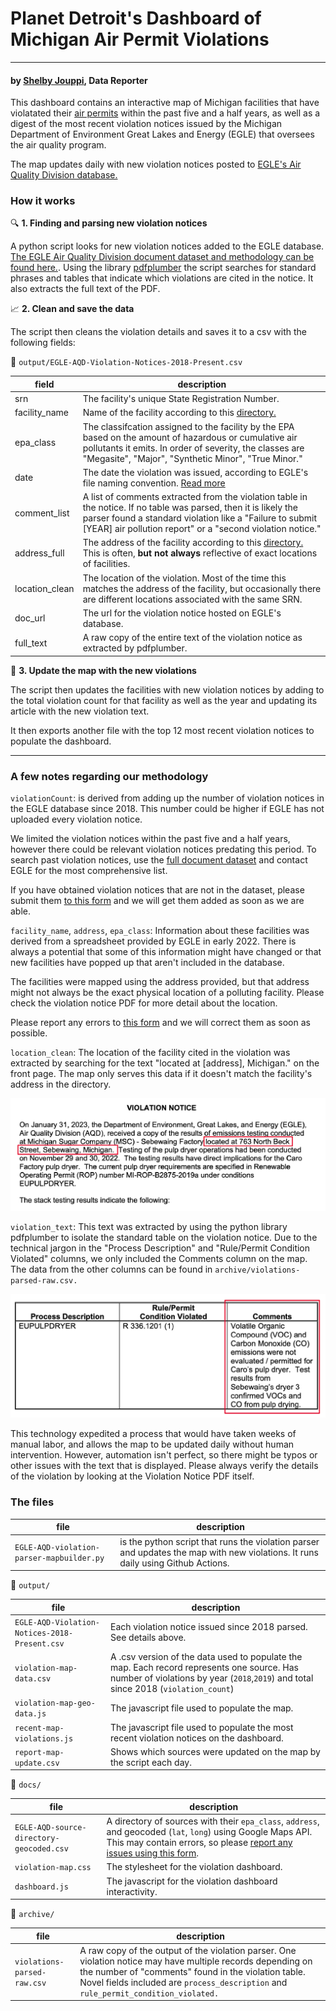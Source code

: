 # Planet Detroit's Dashboard of Michigan Air Permit Violations
----
#### by [Shelby Jouppi](https://www.shelbyjouppi.com), Data Reporter
This dashboard contains an interactive map of Michigan facilities that have violatated their [air permits](https://www.epa.gov/sites/default/files/2013-09/documents/cmspolicy.pdf) within the past five and a half years, as well as a digest of the most recent violation notices issued by the Michigan Department of Environment Great Lakes and Energy (EGLE) that oversees the air quality program.

The map updates daily with new violation notices posted to [EGLE's Air Quality Division database.](https://www.egle.state.mi.us/aps/downloads/srn/)

### How it works
🔍 **1. Finding and parsing new violation notices** 

A python script looks for new violation notices added to the EGLE database. [The EGLE Air Quality Division document dataset and methodology can be found here.](https://www.shelbyjouppi.com/egle-air-database). Using the library [pdfplumber](https://github.com/jsvine/pdfplumber) the script searches for standard phrases and tables that indicate which violations are cited in the notice. It also extracts the full text of the PDF.

:chart_with_upwards_trend: **2. Clean and save the data**

The script then cleans the violation details and saves it to a csv with the following fields:

📁 `output/EGLE-AQD-Violation-Notices-2018-Present.csv`

| field    | description |
| -------- | ------- |
| srn  | The facility's unique State Registration Number. |
| facility_name | Name of the facility according to this [directory.](https://www.deq.state.mi.us/aps/downloads/SRN/Sources_By_ZIP.pdf) |
| epa_class | The classifcation assigned to the facility by the EPA based on the amount of hazardous or cumulative air pollutants it emits. In order of severity, the classes are "Megasite", "Major", "Synthetic Minor", "True Minor." |
| date | The date the violation was issued, according to EGLE's file naming convention. [Read more](https://shelbyjouppi.com/egle-air-database/)|
| comment_list | A list of comments extracted from the violation table in the notice. If no table was parsed, then it is likely the parser found a standard violation like a "Failure to submit [YEAR] air pollution report" or a "second violation notice." |
| address_full | The address of the facility according to this [directory.](https://www.deq.state.mi.us/aps/downloads/SRN/Sources_By_ZIP.pdf) This is often, **but not always** reflective of exact locations of facilities. |
| location_clean | The location of the violation. Most of the time this matches the address of the facility, but occasionally there are different locations associated with the same SRN.|
| doc_url | The url for the violation notice hosted on EGLE's database. |
| full_text | A raw copy of the entire text of the violation notice as extracted by pdfplumber. |

:round_pushpin: **3. Update the map with the new violations**

The script then updates the facilities with new violation notices by adding to the total violation count for that facility as well as the year and updating its article with the new violation text.

It then exports another file with the top 12 most recent violation notices to populate the dashboard.

------

### A few notes regarding our methodology

`violationCount`: is derived from adding up the number of violation notices in the EGLE database since 2018. This number could be higher if EGLE has not uploaded every violation notice.

We limited the violation notices within the past five and a half years, however there could be relevant violation notices predating this period. To search past violation notices, use the [full document dataset](https://www.shelbyjouppi.com/egle-air-database) and contact EGLE for the most comprehensive list.

If you have obtained violation notices that are not in the dataset, please submit them [to this form](https://forms.gle/Km4YamzdXB9aZpvV8) and we will get them added as soon as we are able.

`facility_name`, `address`, `epa_class`: Information about these facilities was derived from a spreadsheet provided by EGLE in early 2022. There is always a potential that some of this information might have changed or that new facilities have popped up that aren't included in the database.

The facilities were mapped using the address provided, but that address might not always be the exact physical location of a polluting facility. Please check the violation notice PDF for more detail about the location.

Please report any errors to [this form](https://forms.gle/Km4YamzdXB9aZpvV8) and we will correct them as soon as possible.

`location_clean`: The location of the facility cited in the violation was extracted by searching for the text "located at [address], Michigan." on the front page. The map only serves this data if it doesn't match the facility's address in the directory.

![Screenshot of a violation notice with the location cited in the document highlighted.](img/violation-notice-examples-01.png)

`violation_text`: This text was extracted by using the python library pdfplumber to isolate the standard table on the violation notice. Due to the technical jargon in the "Process Description" and "Rule/Permit Condition Violated" columns, we only included the Comments column on the map. The data from the other columns can be found in `archive/violations-parsed-raw.csv.`

![Screenshot of a standard violation table within the violation notice, with the Comments column highlighted.](img/violation-notice-examples-02.png)

This technology expedited a process that would have taken weeks of manual labor, and allows the map to be updated daily without human intervention. However, automation isn't perfect, so there might be typos or other issues with the text that is displayed. Please always verify the details of the violation by looking at the Violation Notice PDF itself.

### The files
| file    | description |
| -------- | ------- |
| `EGLE-AQD-violation-parser-mapbuilder.py` | is the python script that runs the violation parser and updates the map with new violations. It runs daily using Github Actions. |

:file_folder: `output/`


| file    | description |
| -------- | ------- |
`EGLE-AQD-Violation-Notices-2018-Present.csv` | Each violation notice issued since 2018 parsed. See details above.|
`violation-map-data.csv` | A .csv version of the data used to populate the map. Each record represents one source. Has number of violations by year (`2018`,`2019`) and total since 2018 (`violation_count`)|
`violation-map-geo-data.js` | The javascript file used to populate the map.|
`recent-map-violations.js` | The javascript file used to populate the most recent violation notices on the dashboard.|
`report-map-update.csv` | Shows which sources were updated on the map by the script each day. |

:file_folder: `docs/`

| file    | description |
| -------- | ------- |
|`EGLE-AQD-source-directory-geocoded.csv` | A directory of sources with their `epa_class`, `address`, and geocoded (`lat`, `long`) using Google Maps API. This may contain errors, so please [report any issues using this form](https://forms.gle/Km4YamzdXB9aZpvV8).|
|`violation-map.css` | The stylesheet for the violation dashboard.|
| `dashboard.js` | The javascript for the violation dashboard interactivity. |

:file_folder: `archive/`

| file    | description |
| -------- | ------- |
| `violations-parsed-raw.csv` | A raw copy of the output of the violation parser. One violation notice may have multiple records depending on the number of "comments" found in the violation table. Novel fields included are `process_description` and `rule_permit_condition_violated.`|

